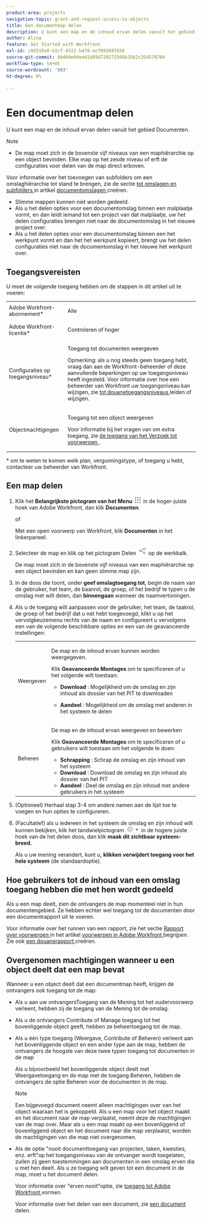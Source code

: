 ```yaml
---
product-area: projects
navigation-topic: grant-and-request-access-to-objects
title: Een documentmap delen
description: U kunt een map en de inhoud ervan delen vanuit het gebied Documenten.
author: Alina
feature: Get Started with Workfront
exl-id: c0d318a8-b1cf-4522-b478-acf092687658
source-git-commit: bbd64e9deed1b89d720272508b3562c354578704
workflow-type: tm+mt
source-wordcount: '903'
ht-degree: 0%

---
```


# Een documentmap delen

U kunt een map en de inhoud ervan delen vanuit het gebied Documenten.

>[!NOTE]
>
>* De map moet zich in de bovenste vijf niveaus van een maphiërarchie op een object bevinden. Elke map op het zesde niveau of erft de configuraties voor delen van de map direct erboven.
>
>  Voor informatie over het toevoegen van subfolders om een omslaghiërarchie tot stand te brengen, zie de sectie [ tot omslagen en subfolders ](../../documents/organizing-documents/create-documents-folder.md#creating-folders) in artikel [ documentomslagen ](../../documents/organizing-documents/create-documents-folder.md) creëren.
>
>* Slimme mappen kunnen niet worden gedeeld.
>* Als u het delen opties voor een documentomslag binnen een malplaatje vormt, en dan leidt iemand tot een project van dat malplaatje, uw het delen configuraties brengen niet naar de documentomslag in het nieuwe project over.
>* Als u het delen opties voor een documentomslag binnen een het werkpunt vormt en dan het het werkpunt kopieert, brengt uw het delen configuraties niet naar de documentomslag in het nieuwe het werkpunt over.
>

## Toegangsvereisten

<!--drafted for P&P
(I am putting Contributor and higher here because this is what I found in testing. Normally, Review equals Light but I found out that Contributor can also have manage rights to documents and can share them.)

<table style="table-layout:auto"> 
 <col> 
 <col> 
 <tbody> 
  <tr> 
   <td role="rowheader">Adobe Workfront plan*</td> 
   <td> <p>Any</p> </td> 
  </tr> 
  <tr> 
   <td role="rowheader">Adobe Workfront license*</td> 
   <td> <p>Current license: Contributor or higher</p> 
   Or
   <p>Legacy license: Review or higher</p>
      </td> 
  </tr> 
  <tr> 
   <td role="rowheader">Access level configurations*</td> 
   <td> <p>View access to Documents</p> <p><b>NOTE</b>
   
   If you still don't have access, ask your Workfront administrator if they set additional restrictions in your access level. For information on how a Workfront administrator can modify your access level, see <a href="../../administration-and-setup/add-users/configure-and-grant-access/create-modify-access-levels.md" class="MCXref xref">Create or modify custom access levels</a>.</p> </td> 
  </tr> 
  <tr data-mc-conditions=""> 
   <td role="rowheader">Object permissions</td> 
   <td> <p>View access to an object</p> <p>For information on requesting additional access, see <a href="../../workfront-basics/grant-and-request-access-to-objects/request-access.md" class="MCXref xref">Request access to objects </a>.</p> </td> 
  </tr> 
 </tbody> 
</table>
-->

U moet de volgende toegang hebben om de stappen in dit artikel uit te voeren:

<table style="table-layout:auto"> 
 <col> 
 <col> 
 <tbody> 
  <tr> 
   <td role="rowheader">Adobe Workfront-abonnement*</td> 
   <td> <p>Alle</p> </td> 
  </tr> 
  <tr> 
   <td role="rowheader">Adobe Workfront-licentie*</td> 
   <td> <p>Controleren of hoger</p> </td> 
  </tr> 
  <tr> 
   <td role="rowheader">Configuraties op toegangsniveau*</td> 
   <td> <p>Toegang tot documenten weergeven</p> <p>Opmerking: als u nog steeds geen toegang hebt, vraag dan aan de Workfront-beheerder of deze aanvullende beperkingen op uw toegangsniveau heeft ingesteld. Voor informatie over hoe een beheerder van Workfront uw toegangsniveau kan wijzigen, zie <a href="../../administration-and-setup/add-users/configure-and-grant-access/create-modify-access-levels.md" class="MCXref xref"> tot douanetoegangsniveaus </a> leiden of wijzigen.</p> </td> 
  </tr> 
  <tr data-mc-conditions=""> 
   <td role="rowheader">Objectmachtigingen</td> 
   <td> <p>Toegang tot een object weergeven</p> <p>Voor informatie bij het vragen van om extra toegang, zie <a href="../../workfront-basics/grant-and-request-access-to-objects/request-access.md" class="MCXref xref"> de toegang van het Verzoek tot voorwerpen </a>.</p> </td> 
  </tr> 
 </tbody> 
</table>

&#42; om te weten te komen welk plan, vergunningstype, of toegang u hebt, contacteer uw beheerder van Workfront.

## Een map delen

1. Klik het **Belangrijkste pictogram van het Menu** ![](assets/main-menu-icon.png) in de hoger-juiste hoek van Adobe Workfront, dan klik **Documenten**.

   of

   Met een open voorwerp van Workfront, klik **Documenten** in het linkerpaneel.

1. Selecteer de map en klik op het pictogram Delen ![](assets/share-icon.png) op de werkbalk.

   De map moet zich in de bovenste vijf niveaus van een maphiërarchie op een object bevinden en kan geen slimme map zijn.

1. In de doos die toont, onder **geef omslagtoegang tot**, begin de naam van de gebruiker, het team, de baanrol, de groep, of het bedrijf te typen u de omslag met wilt delen, dan **binnengaan** wanneer de naamvertoningen.
1. Als u de toegang wilt aanpassen voor de gebruiker, het team, de taakrol, de groep of het bedrijf dat u net hebt toegevoegd, klikt u op het vervolgkeuzemenu rechts van de naam en configureert u vervolgens een van de volgende beschikbare opties en een van de geavanceerde instellingen:

   <table style="table-layout:auto"> 
    <col> 
    <col> 
    <tbody> 
     <tr> 
      <td role="rowheader">Weergeven</td> 
      <td> <p>De map en de inhoud ervan kunnen worden weergegeven.</p> <p>Klik <strong> Geavanceerde Montages </strong> om te specificeren of u het volgende wilt toestaan:</p> 
       <ul> 
        <li><strong> Download </strong>: Mogelijkheid om de omslag en zijn inhoud als dossier van het PIT te downloaden</li> 
        <li> <p><strong> Aandeel </strong>: Mogelijkheid om de omslag met anderen in het systeem te delen</p> </li> 
       </ul> </td> 
     </tr> 
     <tr> 
      <td role="rowheader">Beheren</td> 
      <td> <p>De map en de inhoud ervan weergeven en bewerken</p> <p>Klik <strong> Geavanceerde Montages </strong> om te specificeren of u gebruikers wilt toestaan om het volgende te doen:</p> 
       <ul> 
        <li><strong> Schrapping </strong>: Schrap de omslag en zijn inhoud van het systeem</li> 
        <li><b> Download </b>: Download de omslag en zijn inhoud als dossier van het PIT</li> 
        <li><strong> Aandeel </strong>: Deel de omslag en zijn inhoud met andere gebruikers in het systeem</li> 
       </ul> </td> 
     </tr> 
    </tbody> 
   </table>

1. (Optioneel) Herhaal stap 3-4 om andere namen aan de lijst toe te voegen en hun opties te configureren.
1. (Facultatief) als u iedereen in het systeem de omslag en zijn inhoud wilt kunnen bekijken, klik het tandwielpictogram ![](assets/gear-icon-settings-with-dn-arrow.jpg) in de hogere juiste hoek van de het delen doos, dan klik **maak dit zichtbaar systeem-breed.**

   Als u uw mening verandert, kunt u, **klikken verwijdert toegang voor het hele systeem** (de standaardoptie).

## Hoe gebruikers tot de inhoud van een omslag toegang hebben die met hen wordt gedeeld

<!--
<p style="color: #ff1493;" data-mc-conditions="QuicksilverOrClassic.Draft mode">Delete these 2 paragraphs when the story &nbsp;<a href="https://hub.workfront.com/task/622f8d6f000897c9a4a11bdfd9b2cf34/overview">Handle email notification content when a folder is shared</a> goes to Preview:</p>
-->

Als u een map deelt, zien de ontvangers de map momenteel niet in hun documentengebied. Ze hebben echter wel toegang tot de documenten door een documentrapport uit te voeren.

Voor informatie over het runnen van een rapport, zie het sectie [ Rapport over voorwerpen ](../../workfront-basics/navigate-workfront/workfront-navigation/understand-objects.md#reporting-on-objects) in het artikel [ voorwerpen in Adobe Workfront ](../../workfront-basics/navigate-workfront/workfront-navigation/understand-objects.md) begrijpen. Zie ook [ een douanerapport ](../../reports-and-dashboards/reports/creating-and-managing-reports/create-custom-report.md) creëren.

<!--
<div class="preview" data-mc-conditions="QuicksilverOrClassic.Draft mode">
<p>Workfront sends a notification email when someone shares a document folder on an object with a user or a team. To access the folder from the email, recipients can click the folder title or the "See it in Workfront" link.</p> <note type="note">
<ul class="preview">
<li> <p>The email notification "Someone shares an object with me" or "Someone shares an object with my team" must be enabled in order for a user or team to receive a notification email about a shared folder.</p> </li>
<li> <p>When someone shares a document folder from the global Documents area, the links in the notification email take the recipient to the global Documents area. Because folders in this area are private, the shared folder is not displayed there, but the recipient can access its documents by creating a document report. </p> <p>For information about running a report, see the section <a href="../../workfront-basics/navigate-workfront/workfront-navigation/understand-objects.md#reporting-on-objects" class="MCXref xref">Report on objects</a> in the article <a href="../../workfront-basics/navigate-workfront/workfront-navigation/understand-objects.md" class="MCXref xref">Understand objects in Adobe Workfront</a>. Also see <a href="../../reports-and-dashboards/reports/creating-and-managing-reports/create-custom-report.md" class="MCXref xref">Create a custom report</a>.</p> </li>
<li> <p>Currently, it is not possible to share folders with external users.</p> </li>
</ul>
</note>
</div>
-->

## Overgenomen machtigingen wanneer u een object deelt dat een map bevat

Wanneer u een object deelt dat een documentmap heeft, krijgen de ontvangers ook toegang tot de map:

* Als u aan uw ontvangersToegang van de Mening tot het oudervoorwerp verleent, hebben zij de toegang van de Mening tot de omslag.
* Als u de ontvangers Contribute of Manage toegang tot het bovenliggende object geeft, hebben ze beheertoegang tot de map.
* Als u één type toegang (Weergave, Contribute of Beheren) verleent aan het bovenliggende object en een ander type aan de map, hebben de ontvangers de hoogste van deze twee typen toegang tot documenten in de map

  Als u bijvoorbeeld het bovenliggende object deelt met Weergavetoegang en de map met de toegang Beheren, hebben de ontvangers de optie Beheren voor de documenten in de map.

  >[!NOTE]
  >
  >Een bijgevoegd document neemt alleen machtigingen over van het object waaraan het is gekoppeld. Als u een map voor het object maakt en het document naar de map verplaatst, neemt deze de machtigingen van de map over. Maar als u een map maakt op een bovenliggend of bovenliggend object en het document naar die map verplaatst, worden de machtigingen van die map niet overgenomen.

* Als de optie &quot;nooit documenttoegang van projecten, taken, kwesties, enz. erft&quot;op het toegangsniveau van de ontvanger wordt toegelaten, zullen zij geen toestemmingen aan documenten in een omslag erven die u met hen deelt. Als u ze toegang wilt geven tot een document in de map, moet u het document delen.

  Voor informatie over &quot;erven nooit&quot;optie, zie [ toegang tot Adobe Workfront ](../../administration-and-setup/add-users/configure-and-grant-access/configure-access.md) vormen.

  Voor informatie over het delen van een document, zie [ een document ](../../workfront-basics/grant-and-request-access-to-objects/document-permissions.md) delen.
